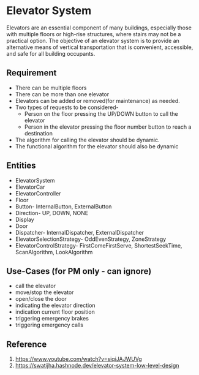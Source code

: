# Elevator System
Elevators are an essential component of many buildings, especially those with multiple floors or high-rise structures, where stairs may not be a practical option. The objective of an elevator system is to provide an alternative means of vertical transportation that is convenient, accessible, and safe for all building occupants.

## Requirement
- There can be multiple floors
- There can be more than one elevator
- Elevators can be added or removed(for maintenance) as needed.
- Two types of requests to be considered-
    - Person on the floor pressing the UP/DOWN button to call the elevator
    - Person in the elevator pressing the floor number button to reach a destination
- The algorithm for calling the elevator should be dynamic.
- The functional algorithm for the elevator should also be dynamic

## Entities
- ElevatorSystem
- ElevatorCar
- ElevatorController
- Floor
- Button- InternalButton, ExternalButton
- Direction- UP, DOWN, NONE
- Display
- Door
- Dispatcher- InternalDispatcher, ExternalDispatcher
- ElevatorSelectionStrategy- OddEvenStrategy, ZoneStrategy
- ElevatorControlStrategy- FirstComeFirstServe, ShortestSeekTime, ScanAlgorithm, LookAlgorithm

## Use-Cases (for PM only - can ignore)
- call the elevator
- move/stop the elevator
- open/close the door
- indicating the elevator direction
- indication current floor position
- triggering emergency brakes
- triggering emergency calls  

## Reference
1. https://www.youtube.com/watch?v=siqiJAJWUVg
2. https://swatijha.hashnode.dev/elevator-system-low-level-design